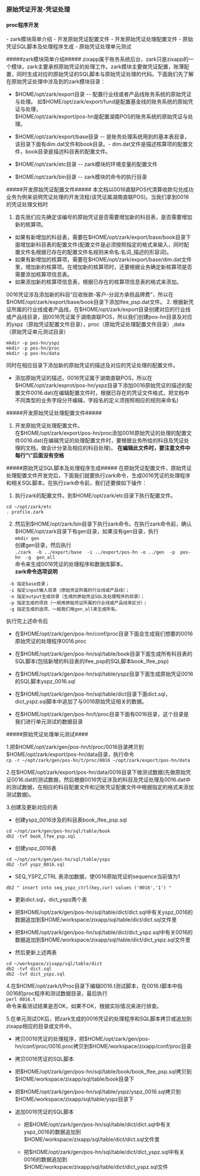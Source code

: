 <h3>原始凭证开发-凭证处理</h3>
<h4>proc程序开发</h4>
 - zark模块简单介绍
 - 开发原始凭证配置文件
 - 开发原始凭证处理配置文件
 - 原始凭证SQL脚本及处理程序生成
 - 原始凭证处理单元测试

#####zark模块简单介绍#####
zixapp属于账务系统后台，zark只是zixapp的一个模块，zark主要承担原始凭证的处理工作。zark模块主要做凭证配置，账薄配置，同时生成对应的原始凭证的SQL脚本与原始凭证处理的代码。下面我们先了解在原始凭证处理中涉及到的zark模块目录：  
 
 - \$HOME/opt/zark/export目录 -- 配置行业线或者产品线账务系统的原始凭证与处理。  如\$HOME/opt/zark/export/fund是配置基金线的账务系统的原始凭证与处理，  
 \$HOME/opt/zark/export/pos-hn是配置湖南POS的账务系统的原始凭证与处理。 

  - \$HOME/opt/zark/export/base目录 -- 是账务处理系统用到的基本表目录，该目录下面有dim.dat文件和book目录。- dim.dat文件是描述核算项的配置文件，book目录是描述科目表的配置文件。  

 - \$HOME/opt/zark/etc目录 -- zark模块的环境变量的配置文件

 - \$HOME/opt/zark/bin目录 -- zark模块的命令的执行目录

#####开发原始凭证配置文件#####
本文档以0016直联POS代清算收款勾兑成功业务为例来说明凭证处理的开发流程(该凭证属湖南直联POS)。当我们拿到0016的凭证处理文档时

 1. 首先我们应先确定该编号的原始凭证是否需要增加新的科目表，是否需要增加新的核算项。 
 - 如果有新增加的科目表，需要在\$HOME/opt/zark/export/base/book目录下面增加新科目表的配置文件(配置文件是必须按照指定的格式来输入，同时配置文件名根据已存在的配置文件名规则来命名:名词_描述的形容词)。
 - 如果有新增加的核算项，需要在\$HOME/opt/zark/export/base/dim.dat文件里，增加新的核算项。在增加新的核算项时，还要根据业务确定新核算项是否需要添加核算项信息表。
 - 如果添加新的核算项信息表，根据已存在的核算项信息表的格式来添加。  

 0016凭证涉及添加新的科目“应收账款-客户-分润方承担品牌费“，所以在\$HOME/opt/zark/export/base/book目录下添加lfee_psp.dat文件。
 2. 根据新凭证所属的行业线或者产品线，在\$HOME/opt/zark/export目录创建对应的行业线或产品线目录，因0016凭证属于湖南直联POS，所以我们创建pos-hn目录及对应的yspz（原始凭证配置文件目录），proc（原始凭证处理配置文件目录）,data（原始凭证单元测试目录）  
```
mkdir -p pos-hn/yspz 
mkdir -p pos-hn/proc 
mkdir -p pos-hn/data 
```
同时在相应目录下添加新的原始凭证的描述及对应的凭证处理的配置文件。
 - 添加原始凭证的描述。0016凭证属于湖南直联POS，所以在\$HOME/opt/zark/exprot/pos-hn/yspz目录下添加0016原始凭证的描述的配置文件0016.dat(在编辑配置文件时，根据已存在的凭证文件格式，把文档中不同类型的业务字段分开编辑，字段名的定义须按照相应的规则来命名)

#####开发原始凭证处理配置文件#####
 1. 开发原始凭证处理配置文件。  
在\$HOME/opt/zark/export/pos-hn/proc添加0016原始凭证的处理的配置文件0016.dat(在编辑凭证的处理配置文件时，要根据业务所给的科目及凭证处理的文档，做会计分录及相应的科目处理)。
 **在编辑此文件时，要注意文件中每行”\”后面没有空格**

#####原始凭证SQL脚本及处理程序生成#####
 在原始凭证配置文件，原始凭证处理配置文件开发完后，下面我们就要执行zark命令，生成0016凭证的处理程序和相关SQL脚本。在执行zark命令前，我们还要做如下操作：

 1. 执行zark的配置文件。到\$HOME/opt/zark/etc目录下执行配置文件。  
```
cd ~/opt/zark/etc
. profile.zark
```  
 2. 然后到\$HOME/opt/zark/bin目录下执行zark命令。在执行zark命令前，确认\$HOME/opt/zark目录下有gen目录，如果没有gen目录，执行  
`
mkdir gen
`  
创建gen目录，然后执行  
 `./zark  -b ../export/base  -i ../export/pos-hn -o ../gen  -p  pos-hn  -g  gen_all`  
命令来生成0016凭证的处理程序和数据库脚本。  
**zark命令选项说明**
```
 -b	指定base目录；
 -i	指定input输入目录（原始凭证所属的行业线或产品线）；
 -o	指定output生成目录（生成的原始凭证SQL及处理程序的目录）；
 -p	指定生成的项目（一般用原始凭证所属的行业线或产品线来区分）；
 -g	指定生成的选项，一般我们用gen_all来生成所有。
```

 执行完上述命令后

 - 在\$HOME/opt/zark/gen/pos-hn/conf/proc目录下面会生成我们想要的0016原始凭证的处理程序0016.proc

 - 在\$HOME/opt/zark/gen/pos-hn/sql/table/book目录下面生成所有科目表的SQL脚本(包括新增的科目表的lfee_psp的SQL脚本book_lfee_psp)

 - 在\$HOME/opt/zark/gen/pos-hn/sql/table/yspz目录下面生成原始凭证0016的SQL脚本yspz_0016.sql

 - 在\$HOME/opt/zark/gen/pos-hn/sql/table/dict目录下面dict.sql，dict_yspz.sql脚本中追加了与0016原始凭证相关的数据。
 
 - 在\$HOME/opt/zark/gen/pos-hn/t/proc目录下面有0016目录，这个目录是我们进行单元测试的数据目录


#####原始凭证处理单元测试####

 1.把\$HOME/opt/zark/gen/pos-hn/t/proc/0016目录拷贝到\$HOME/opt/zark/export/pos-hn/data目录，执行命令  
`cp -r ~/opt/zark/gen/pos-hn/t/proc/0016 ~/opt/zark/export/pos-hn/data`  

 2.在\$HOME/opt/zark/export/pos-hn/data/0016目录下做测试数据(先做原始凭证0016.dat的测试数据，然后根据0016凭证涉及的科目及凭证处理及0016.dat中的测试数据，在相应的科目配置文件和记账凭证配置文件中根据指定的格式来添加测试数据)。

 3.创建及更新对应的表

 - 创建yspz_0016涉及的科目表book_lfee_psp.sql
```
cd ~/opt/zark/gen/pos-hn/sql/table/book
db2 -tvf book_lfee_psp.sql
```

 - 创建yspz_0016表  
```
cd ~/opt/zark/gen/pos-hn/sql/table/yspz
db2 -tvf yspz_0016.sql
```
 - SEQ_YSPZ_CTRL 表添加数据，使0016原始凭证的sequence当前值为1

`
db2 " insert into seq_yspz_ctrl(key,cur) values ('0016','1') "
`

 - 更新dict.sql，dict_yspz两个表
  - 把\$HOME/opt/zark/gen/pos-hn/sql/table/dict/dict.sql中有关yspz_0016的数据追加到\$HOME/workspace/zixapp/sql/table/dict/dict.sql文件里

  - 把\$HOME/opt/zark/gen/pos-hn/sql/table/dict/dict_yspz.sql中有关0016的数据追加到\$HOME/workspace/zixapp/sql/table/dict/dict_yspz.sql文件里

  - 然后更新上述两表
```
cd ~/workspace/zixapp/sql/table/dict
db2 -tvf dict.sql
db2 -tvf dict_yspz.sql
```

 4.在\$HOME/opt/zark/t/Proc目录下编辑0016.t测试脚本，在0016.t脚本中指0016的proc程序和测试数据目录，最后执行  
`perl 0016.t`  
命令来看测试结果是否OK，如果不OK，根据实际情况来进行排查。   


5.在单元测试OK后，把zark生成的0016凭证的处理程序和SQL脚本拷贝或追加到zixapp相应的目录或文件中。

 - 拷贝0016凭证的处理程序，把\$HOME/opt/zark/gen/pos-hn/conf/proc/0016.proc拷贝到\$HOME/workspace/zixapp/conf/proc目录


 - 拷贝0016凭证的SQL脚本
  - 把\$HOME/opt/zark/gen/pos-hn/sql/table/book/book_lfee_psp.sql拷贝到\$HOME/workspace/zixapp/sql/table/book目录下

  - 把\$HOME/opt/zark/gen/pos-hn/sql/table/yspz/yspz_0016.sql拷贝到\$HOME/workspace/zixapp/sql/table/yspz目录下



 - 追加0016凭证的SQL脚本
   -  把\$HOME/opt/zark/gen/pos-hn/sql/table/dict/dict.sql中有关yspz_0016的数据追加到\$HOME/workspace/zixapp/sql/table/dict/dict.sql文件里

   -  把\$HOME/opt/zark/gen/pos-hn/sql/table/dict/dict_yspz.sql中有关0016的数据追加到\$HOME/workspace/zixapp/sql/table/dict/dict_yspz.sql文件

